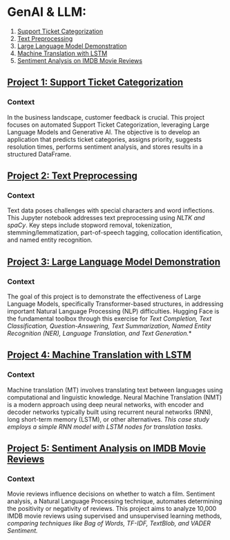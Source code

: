 # GenAI & LLM: 
1. [Support Ticket Categorization](https://github.com/wissaljawad/Projects/blob/main/NLP&LLM_Projects/README.md#project-1-support-ticket-categorization)
2. [Text Preprocessing](https://github.com/wissaljawad/Projects/blob/main/NLP&LLM_Projects/README.md#project-2-text-preprocessing)
3. [Large Language Model Demonstration](https://github.com/wissaljawad/Projects/blob/main/NLP&LLM_Projects/README.md#project-3-large-language-model-demonstration)
4. [Machine Translation with LSTM](https://github.com/wissaljawad/Projects/blob/main/NLP&LLM_Projects/README.md#project-4-machine-translation-with-lstm)
5. [Sentiment Analysis on IMDB Movie Reviews](https://github.com/wissaljawad/Projects/blob/main/NLP&LLM_Projects/README.md#project-5-sentiment-analysis-on-imdb-movie-reviews)
   
## [Project 1: Support Ticket Categorization](https://github.com/wissaljawad/Projects/blob/main/NLP%26LLM_Projects/Ticketing_%20Automation.ipynb)
### Context
In the business landscape, customer feedback is crucial. This project focuses on automated Support Ticket Categorization, leveraging Large Language Models and Generative AI. The objective is to develop an application that predicts ticket categories, assigns priority, suggests resolution times, performs sentiment analysis, and stores results in a structured DataFrame.

## [Project 2: Text Preprocessing](https://github.com/wissaljawad/Projects/blob/main/NLP%26LLM_Projects/TextPreprocessing.ipynb)
### Context
Text data poses challenges with special characters and word inflections. This Jupyter notebook addresses text preprocessing using *NLTK and spaCy*. Key steps include stopword removal, tokenization, stemming/lemmatization, part-of-speech tagging, collocation identification, and named entity recognition.

## [Project 3: Large Language Model Demonstration](https://github.com/wissaljawad/Projects/blob/main/NLP%26LLM_Projects/LLM_Demo.ipynb)
### Context
The goal of this project is to demonstrate the effectiveness of Large Language Models, specifically Transformer-based structures, in addressing important Natural Language Processing (NLP) difficulties. Hugging Face is the fundamental toolbox through this exercise for *Text Completion, Text Classification, Question-Answering, Text Summarization, Named Entity Recognition (NER), Language Translation, and Text Generation.**

## [Project 4: Machine Translation with LSTM](https://github.com/wissaljawad/Projects/blob/main/NLP%26LLM_Projects/Language_Translation_LSTM.ipynb)
### Context
Machine translation (MT) involves translating text between languages using computational and linguistic knowledge. Neural Machine Translation (NMT) is a modern approach using deep neural networks, with encoder and decoder networks typically built using recurrent neural networks (RNN), long short-term memory (LSTM), or other alternatives. *This case study employs a simple RNN model with LSTM nodes for translation tasks.*

## [Project 5: Sentiment Analysis on IMDB Movie Reviews](https://github.com/wissaljawad/Projects/blob/main/NLP%26LLM_Projects/Movie_Reviews_Sentiment_Analysis.ipynb)
### Context
Movie reviews influence decisions on whether to watch a film. Sentiment analysis, a Natural Language Processing technique, automates determining the positivity or negativity of reviews. This project aims to analyze 10,000 IMDB movie reviews using supervised and unsupervised learning methods, *comparing techniques like Bag of Words, TF-IDF, TextBlob, and VADER Sentiment.*



